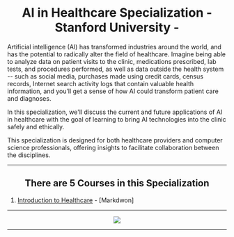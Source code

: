 <h1 align ="center"> AI in Healthcare Specialization - Stanford University -
</h1> 

Artificial intelligence (AI) has transformed industries around the world, and has the potential to radically alter the field of healthcare. Imagine being able to analyze data on patient visits to the clinic, medications prescribed, lab tests, and procedures performed, as well as data outside the health system -- such as social media, purchases made using credit cards, census records, Internet search activity logs that contain valuable health information, and you’ll get a sense of how AI could transform patient care and diagnoses.

In this specialization, we'll discuss the current and future applications of AI in healthcare with the goal of learning to bring AI technologies into the clinic safely and ethically.  

This specialization is designed for both healthcare providers and computer science professionals, offering insights to facilitate collaboration between the disciplines.

--- 
<h2 align ="center"> There are 5 Courses in this Specialization
</h2>

1. [Introduction to Healthcare](https://www.coursera.org/learn/intro-to-healthcare?specialization=ai-healthcare) - [Markdwon]


--- 

<p align="center">
<img src="https://s3.amazonaws.com/coursera_assets/meta_images/generated/XDP/XDP~SPECIALIZATION!~ai-healthcare/XDP~SPECIALIZATION!~ai-healthcare.jpeg" >
</p>

---